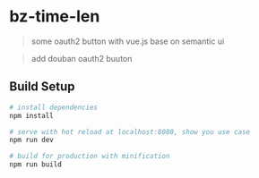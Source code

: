 # bz-time-len

> some oauth2 button with vue.js base on semantic ui

> add douban oauth2 buuton

## Build Setup

``` bash
# install dependencies
npm install

# serve with hot reload at localhost:8080, show you use case
npm run dev

# build for production with minification
npm run build
```
